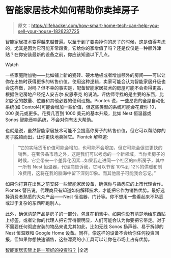 # 智能家居技术如何帮助你卖掉房子

> 原文：<https://lifehacker.com/how-smart-home-tech-can-help-you-sell-your-house-1826237725>

智能家居技术变得越来越普遍。以至于到了要卖掉你的房子的时候，这是值得考虑的，尤其是因为它可能非常昂贵。它给你的家增值了吗？还是仅仅是一种额外津贴？在你安装最新的设备之前，你应该知道以下几点。

Watch

一些家庭附加物——比如铺上新的瓷砖、硬木地板或者增加额外的房间——可以让你在出售时获得更多的转售价值。使用这种逻辑，卖家可能会认为智能家居升级也会这样做，对吗？但不幸的事实是，配备智能家居技术的房屋可能不会卖得更高，根据住宅房地产经纪人安吉尔·皮恩泰克 的说法。评估师寻找的是主要的东西，比如卧室的数量、位置和其他必要的便利设施。Piontek 说，一些昂贵的全屋自动化系统(如 Control4)可能会增加一些价值，但这些类型的系统可能会花费你 10，000 美元或更多。花费几百到 1000 美元的基本升级，比如 Nest 恒温器或 Sonos 智能音响系统，不会对你有太大帮助。

也就是说，虽然智能家居技术可能不会提高你房子的转售价值，但它可以帮助你的房子脱颖而出，让你更快地卖掉它。Piontek 解释道:

> “它的实际货币价值可能会增加，也可能不会增加，但它可能会促进更快的销售。在奢侈品市场之外，这是我们可以考虑的一个新领域。当你卖房子的时候，它会带来一个差异化因素...如果我走进同一个社区的四所房子，其中一所有 Nest 恒温器，代理商告诉我，它可以节省 10%到 12%的供暖和制冷费用，这将在我的脑海中留下深刻印象。而其他房子可能我会忘记。”

如果你打算在出售之前安装一些智能家居设备，确保你与熟悉它的上市代理合作。Piontek 警告说，代理商只有知道如何解释技术，才能把它作为销售优势。最好选择消费者熟悉的大众产品——Nest 恒温器、门铃等。你不想用一些看起来不熟悉或过于复杂的东西吓跑别人。

此外，确保清楚产品是房子的一部分，包含在销售中。如果你没有清楚地给东西贴上标签，或者让你的代理人把它弄得很明显，人们可能会认为你要把它带走。对于不需要任何彻底安装的物品来说尤其如此，比如无线 Sonos 扬声器、易于拆卸的 Nest 恒温器和 Google Home 设备。同样，像这样的设备不会给你任何投资回报，但如果你想快速销售，这些漂亮的小工具可以让你在市场上占有优势。

[智能家居实际上是一项好的投资吗？](http://nymag.com/selectall/smarthome/smart-home-tech-good-investment-real-estate-alexa-nest-control4.html) |全选